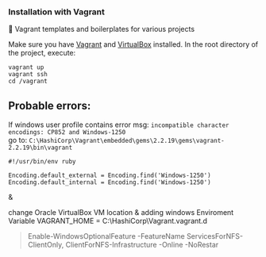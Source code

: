 ### Installation with Vagrant

💎 Vagrant templates and boilerplates for various projects 

Make sure you have [Vagrant](https://www.vagrantup.com/) and
[VirtualBox](https://www.virtualbox.org) installed.
In the root directory of the project, execute:

```
vagrant up
vagrant ssh
cd /vagrant
```


## Probable errors:

If windows user profile contains error msg: `incompatible character encodings: CP852 and Windows-1250`  
go to: `C:\HashiCorp\Vagrant\embedded\gems\2.2.19\gems\vagrant-2.2.19\bin\vagrant`

```
#!/usr/bin/env ruby

Encoding.default_external = Encoding.find('Windows-1250')
Encoding.default_internal = Encoding.find('Windows-1250')
```
&  

change Oracle VirtualBox VM location  & adding windows Enviroment Variable VAGRANT_HOME = C:\HashiCorp\Vagrant\.vagrant.d

> Enable-WindowsOptionalFeature -FeatureName ServicesForNFS-ClientOnly, ClientForNFS-Infrastructure -Online -NoRestar
